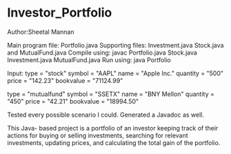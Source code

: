 # Investor_Portfolio

Author:Sheetal Mannan

Main program file: Portfolio.java
Supporting files: Investment.java Stock.java and MutualFund.java
Compile using: javac Portfolio.java Stock.java Investment.java MutualFund.java
Run using: java Portfolio

Input: 
type = "stock"
symbol = "AAPL"
name = "Apple Inc."
quantity = "500"
price = "142.23"
bookvalue = "71124.99"

type = "mutualfund"
symbol = "SSETX"
name = "BNY Mellon"
quantity = "450"
price = "42.21"
bookvalue = "18994.50"


Tested every possible scenario I could.
Generated a Javadoc as well.

This Java- based project is a portfolio of an investor keeping track of their actions for buying or selling investments, searching for relevant investments, updating prices, and calculating the total gain of the portfolio.
